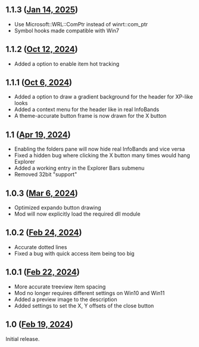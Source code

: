 ## 1.1.3 ([Jan 14, 2025](https://github.com/ramensoftware/windhawk-mods/blob/60b870f0fac7f0c4678967f33546b34d32e54702/mods/classic-explorer-treeview.wh.cpp))

- Use Microsoft::WRL::ComPtr instead of winrt::com_ptr
- Symbol hooks made compatible with Win7

## 1.1.2 ([Oct 12, 2024](https://github.com/ramensoftware/windhawk-mods/blob/e5a77cad35db119b7a798eb68597cead108a76a2/mods/classic-explorer-treeview.wh.cpp))

- Added a option to enable item hot tracking

## 1.1.1 ([Oct 6, 2024](https://github.com/ramensoftware/windhawk-mods/blob/5d24a3a59980affaff8b2e34006a3a3d788e006c/mods/classic-explorer-treeview.wh.cpp))

- Added a option to draw a gradient background for the header for XP-like looks
- Added a context menu for the header like in real InfoBands
- A theme-accurate button frame is now drawn for the X button

## 1.1 ([Apr 19, 2024](https://github.com/ramensoftware/windhawk-mods/blob/92c875fd5462637a9cd1da3b218bd839ba819dc4/mods/classic-explorer-treeview.wh.cpp))

- Enabling the folders pane will now hide real InfoBands and vice versa
- Fixed a hidden bug where clicking the X button many times would hang Explorer
- Added a working entry in the Explorer Bars submenu
- Removed 32bit "support"

## 1.0.3 ([Mar 6, 2024](https://github.com/ramensoftware/windhawk-mods/blob/dc4d3bb0033b5b8473ea10c63e50853c2bfc05d4/mods/classic-explorer-treeview.wh.cpp))

- Optimized expando button drawing
- Mod will now explicitly load the required dll module

## 1.0.2 ([Feb 24, 2024](https://github.com/ramensoftware/windhawk-mods/blob/1cd6db586b784a7f60cd854d8c18e726b6e42626/mods/classic-explorer-treeview.wh.cpp))

- Accurate dotted lines
- Fixed a bug with quick access item being too big

## 1.0.1 ([Feb 22, 2024](https://github.com/ramensoftware/windhawk-mods/blob/ff8816646bb3f5789c6e2564149b2c632ce341d6/mods/classic-explorer-treeview.wh.cpp))

- More accurate treeview item spacing
- Mod no longer requires different settings on Win10 and Win11
- Added a preview image to the description
- Added settings to set the X, Y offsets of the close button

## 1.0 ([Feb 19, 2024](https://github.com/ramensoftware/windhawk-mods/blob/2c5b476b3040ead1e8dae818aa0a5717ef1a2e9e/mods/classic-explorer-treeview.wh.cpp))

Initial release.
